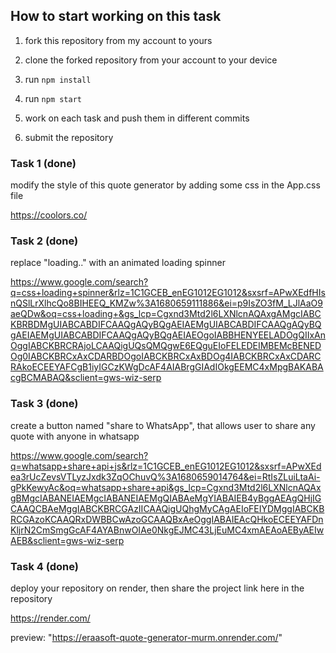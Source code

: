 ## How to start working on this task

1. fork this repository from my account to yours

2. clone the forked repository from your account to your device

3. run `npm install`

4. run `npm start`

5. work on each task and push them in different commits

6. submit the repository

### Task 1 (done)

modify the style of this quote generator by adding some css in the App.css file

https://coolors.co/

### Task 2 (done)

replace "loading.." with an animated loading spinner

https://www.google.com/search?q=css+loading+spinner&rlz=1C1GCEB_enEG1012EG1012&sxsrf=APwXEdfHIsnQSlLrXlhcQo8BIHEEQ_KMZw%3A1680659111886&ei=p9IsZO3fM_LJlAaO9aeQDw&oq=css+loading+&gs_lcp=Cgxnd3Mtd2l6LXNlcnAQAxgAMgcIABCKBRBDMgUIABCABDIFCAAQgAQyBQgAEIAEMgUIABCABDIFCAAQgAQyBQgAEIAEMgUIABCABDIFCAAQgAQyBQgAEIAEOgoIABBHENYEELADOgQIIxAnOggIABCKBRCRAjoLCAAQigUQsQMQgwE6EQguEIoFELEDEIMBEMcBENEDOg0IABCKBRCxAxCDARBDOgoIABCKBRCxAxBDOg4IABCKBRCxAxCDARCRAkoECEEYAFCgB1iyIGCzKWgDcAF4AIABrgGIAdIOkgEEMC4xMpgBAKABAcgBCMABAQ&sclient=gws-wiz-serp

### Task 3 (done)

create a button named "share to WhatsApp", that allows user to share any quote with anyone in whatsapp

https://www.google.com/search?q=whatsapp+share+api+js&rlz=1C1GCEB_enEG1012EG1012&sxsrf=APwXEdea3rUcZevsVTLyzJxdk3ZqOChuvQ%3A1680659014764&ei=RtIsZLuiLtaAi-gPkKewyAc&oq=whatsapp+share+api&gs_lcp=Cgxnd3Mtd2l6LXNlcnAQAxgBMgcIABANEIAEMgcIABANEIAEMgQIABAeMgYIABAIEB4yBggAEAgQHjIGCAAQCBAeMggIABCKBRCGAzIICAAQigUQhgMyCAgAEIoFEIYDMggIABCKBRCGAzoKCAAQRxDWBBCwAzoGCAAQBxAeOggIABAIEAcQHkoECEEYAFDnKljrN2CmSmgGcAF4AYABnwOIAe0NkgEJMC43LjEuMC4xmAEAoAEByAEIwAEB&sclient=gws-wiz-serp

### Task 4 (done)

deploy your repository on render, then share the project link here in the repository

https://render.com/

preview: "https://eraasoft-quote-generator-murm.onrender.com/"
